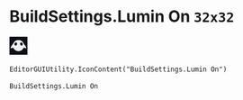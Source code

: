 # BuildSettings.Lumin On `32x32`
<img src="/img/BuildSettings.Lumin%20On.png" width=32 height=32>

``` CSharp
EditorGUIUtility.IconContent("BuildSettings.Lumin On")
```
```
BuildSettings.Lumin On
```
